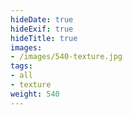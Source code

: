 ```yaml
---
hideDate: true
hideExif: true
hideTitle: true
images:
- /images/540-texture.jpg
tags:
- all
- texture
weight: 540
---
```

